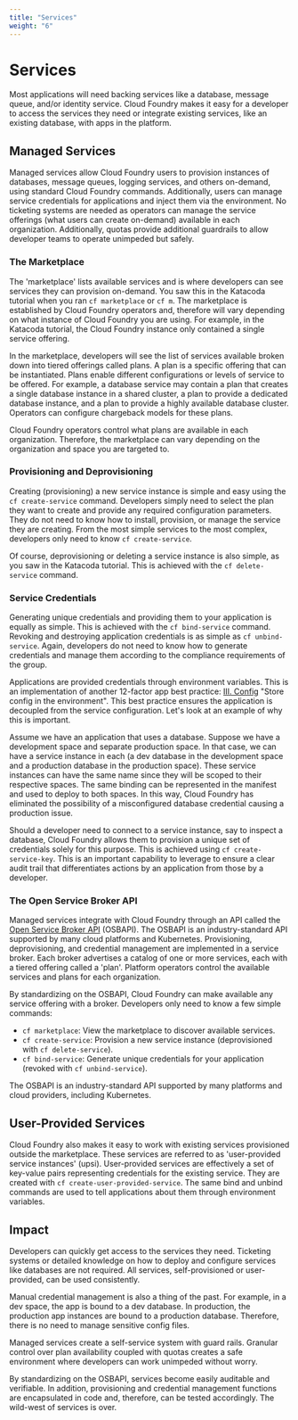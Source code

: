 ```yaml
---
title: "Services"
weight: "6"
---
```


# Services

Most applications will need backing services like a database, message queue, and/or identity service. Cloud Foundry makes it easy for a developer to access the services they need or integrate existing services, like an existing database, with apps in the platform.

## Managed Services

Managed services allow Cloud Foundry users to provision instances of databases, message queues, logging services, and others on-demand, using standard Cloud Foundry commands. Additionally, users can manage service credentials for applications and inject them via the environment. No ticketing systems are needed as operators can manage the service offerings (what users can create on-demand) available in each organization. Additionally, quotas provide additional guardrails to allow developer teams to operate unimpeded but safely.

### The Marketplace

The 'marketplace' lists available services and is where developers can see services they can provision on-demand. You saw this in the Katacoda tutorial when you ran `cf marketplace` or `cf m`. The marketplace is established by Cloud Foundry operators and, therefore will vary depending on what instance of Cloud Foundry you are using. For example, in the Katacoda tutorial, the Cloud Foundry instance only contained a single service offering.

In the marketplace, developers will see the list of services available broken down into tiered offerings called plans. A plan is a specific offering that can be instantiated. Plans enable different configurations or levels of service to be offered. For example, a database service may contain a plan that creates a single database instance in a shared cluster, a plan to provide a dedicated database instance, and a plan to provide a highly available database cluster. Operators can configure chargeback models for these plans.

Cloud Foundry operators control what plans are available in each organization. Therefore, the marketplace can vary depending on the organization and space you are targeted to. 

### Provisioning and Deprovisioning

Creating (provisioning) a new service instance is simple and easy using the `cf create-service` command. Developers simply need to select the plan they want to create and provide any required configuration parameters. They do not need to know how to install, provision, or manage the service they are creating. From the most simple services to the most complex, developers only need to know `cf create-service`.

Of course, deprovisioning or deleting a service instance is also simple, as you saw in the Katacoda tutorial. This is achieved with the `cf delete-service` command.

### Service Credentials

Generating unique credentials and providing them to your application is equally as simple. This is achieved with the `cf bind-service` command. Revoking and destroying application credentials is as simple as `cf unbind-service`. Again, developers do not need to know how to generate credentials and manage them according to the compliance requirements of the group. 

Applications are provided credentials through environment variables. This is an implementation of another 12-factor app best practice: [III. Config](https://12factor.net/config) "Store config in the environment". This best practice ensures the application is decoupled from the service configuration. Let's look at an example of why this is important.

Assume we have an application that uses a database. Suppose we have a development space and separate production space. In that case, we can have a service instance in each (a dev database in the development space and a production database in the production space). These service instances can have the same name since they will be scoped to their respective spaces. The same binding can be represented in the manifest and used to deploy to both spaces. In this way, Cloud Foundry has eliminated the possibility of a misconfigured database credential causing a production issue.

Should a developer need to connect to a service instance, say to inspect a database, Cloud Foundry allows them to provision a unique set of credentials solely for this purpose. This is achieved using `cf create-service-key`. This is an important capability to leverage to ensure a clear audit trail that differentiates actions by an application from those by a developer.

### The Open Service Broker API

Managed services integrate with Cloud Foundry through an API called the [Open Service Broker API](https://www.openservicebrokerapi.org/) (OSBAPI). The OSBAPI is an industry-standard API supported by many cloud platforms and Kubernetes. Provisioning, deprovisioning, and credential management are implemented in a service broker. Each broker advertises a catalog of one or more services, each with a tiered offering called a 'plan'. Platform operators control the available services and plans for each organization.

By standardizing on the OSBAPI, Cloud Foundry can make available any service offering with a broker. Developers only need to know a few simple commands:

- `cf marketplace`: View the marketplace to discover available services.
- `cf create-service`: Provision a new service instance (deprovisioned with `cf delete-service`).
- `cf bind-service`: Generate unique credentials for your application (revoked with `cf unbind-service`).

The OSBAPI is an industry-standard API supported by many platforms and cloud providers, including Kubernetes.

## User-Provided Services

Cloud Foundry also makes it easy to work with existing services provisioned outside the marketplace. These services are referred to as 'user-provided service instances' (upsi). User-provided services are effectively a set of key-value pairs representing credentials for the existing service. They are created with `cf create-user-provided-service`. The same bind and unbind commands are used to tell applications about them through environment variables.

## Impact

Developers can quickly get access to the services they need. Ticketing systems or detailed knowledge on how to deploy and configure services like databases are not required. All services, self-provisioned or user-provided, can be used consistently.

Manual credential management is also a thing of the past. For example, in a dev space, the app is bound to a dev database. In production, the production app instances are bound to a production database. Therefore, there is no need to manage sensitive config files.

Managed services create a self-service system with guard rails. Granular control over plan availability coupled with quotas creates a safe environment where developers can work unimpeded without worry.

By standardizing on the OSBAPI, services become easily auditable and verifiable. In addition, provisioning and credential management functions are encapsulated in code and, therefore, can be tested accordingly. The wild-west of services is over.
